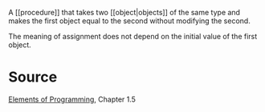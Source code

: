 A [[procedure]] that takes two [[object|objects]] of the same type and makes the first object equal to the second without modifying the second.

The meaning of assignment does not depend on the initial value of the first object.

# Source

[Elements of Programming](http://elementsofprogramming.com/eop.pdf), Chapter 1.5
